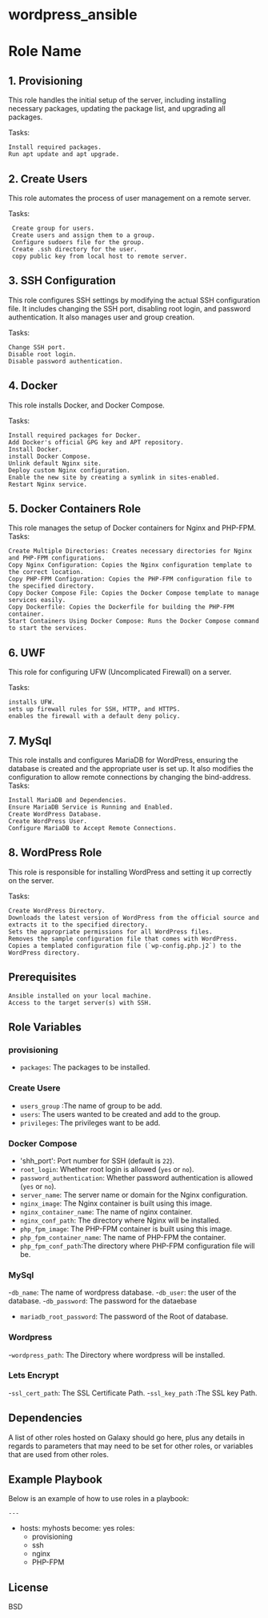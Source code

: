 # wordpress_ansible
Role Name
=========

## 1. Provisioning

This role handles the initial setup of the server, including installing necessary packages, updating the package list, and upgrading all packages.

Tasks:

    Install required packages.
    Run apt update and apt upgrade.
    
## 2. Create Users

This role automates the process of user management on a remote server.

Tasks:

     Create group for users.
     Create users and assign them to a group.
     Configure sudoers file for the group.
     Create .ssh directory for the user.
     copy public key from local host to remote server.
     
## 3. SSH Configuration

This role configures SSH settings by modifying the actual SSH configuration file. It includes changing the SSH port, disabling root login, and password authentication. It also manages user and group creation.

Tasks:

    Change SSH port.
    Disable root login.
    Disable password authentication.
   

## 4. Docker

This role installs Docker, and Docker Compose.

Tasks:

    Install required packages for Docker.
    Add Docker's official GPG key and APT repository.
    Install Docker.
    install Docker Compose.
    Unlink default Nginx site.
    Deploy custom Nginx configuration.
    Enable the new site by creating a symlink in sites-enabled.
    Restart Nginx service.

## 5. Docker Containers Role

This role manages the setup of Docker containers for Nginx and PHP-FPM.
Tasks:

    Create Multiple Directories: Creates necessary directories for Nginx and PHP-FPM configurations.
    Copy Nginx Configuration: Copies the Nginx configuration template to the correct location.
    Copy PHP-FPM Configuration: Copies the PHP-FPM configuration file to the specified directory.
    Copy Docker Compose File: Copies the Docker Compose template to manage services easily.
    Copy Dockerfile: Copies the Dockerfile for building the PHP-FPM container.
    Start Containers Using Docker Compose: Runs the Docker Compose command to start the services.


## 6. UWF
This role for configuring UFW (Uncomplicated Firewall) on a server.

Tasks:
     
    installs UFW.
    sets up firewall rules for SSH, HTTP, and HTTPS.
    enables the firewall with a default deny policy.

    
## 7. MySql
This role installs and configures MariaDB for WordPress, ensuring the database is created and the appropriate user is set up. It also modifies the configuration to allow remote connections by changing the bind-address.
Tasks:
      
    Install MariaDB and Dependencies.
    Ensure MariaDB Service is Running and Enabled.
    Create WordPress Database.
    Create WordPress User.
    Configure MariaDB to Accept Remote Connections.

## 8. WordPress Role

This role is responsible for installing WordPress and setting it up correctly on the server.

Tasks:
  
    Create WordPress Directory.
    Downloads the latest version of WordPress from the official source and extracts it to the specified directory.
    Sets the appropriate permissions for all WordPress files.
    Removes the sample configuration file that comes with WordPress.
    Copies a templated configuration file (`wp-config.php.j2`) to the WordPress directory.

Prerequisites
------------
    Ansible installed on your local machine.
    Access to the target server(s) with SSH.

Role Variables
--------------
### provisioning
- `packages`: The packages to be installed.
  
### Create Usere
- `users_group` :The name of group to be add.
- `users`: The users wanted to be created and add to the group.
- `privileges`: The privileges want to be add. 

### Docker Compose
- 'shh_port': Port number for SSH (default is `22`).
- `root_login`: Whether root login is allowed (`yes` or `no`).
- `password_authentication`: Whether password authentication is allowed (`yes` or `no`).
- `server_name`: The server name or domain for the Nginx configuration.
- `nginx_image`: The Nginx container is built using this image.
- `nginx_container_name`: The name of nginx container.
- `nginx_conf_path`: The directory where Nginx will be installed.
- `php_fpm_image`: The PHP-FPM container is built using this image.
- `php_fpm_container_name`: The name of PHP-FPM the container.
- `php_fpm_conf_path`:The directory where PHP-FPM configuration file will be.

 ### MySql
 -`db_name`: The name of wordpress database.
 -`db_user`: the user of the database.
 -`db_password`: The password for the dataebase 
 - `mariadb_root_password`: The password of the Root of database.
   
### Wordpress
-`wordpress_path`: The Directory where wordpress will be installed.

### Lets Encrypt

-`ssl_cert_path`: The SSL Certificate Path.
-`ssl_key_path` :The SSL key Path.


Dependencies
------------

A list of other roles hosted on Galaxy should go here, plus any details in regards to parameters that may need to be set for other roles, or variables that are used from other roles.

Example Playbook
----------------

Below is an example of how to use roles in a playbook:

    ---
- hosts: myhosts
  become: yes
  roles:
    - provisioning
    - ssh
    - nginx
    - PHP-FPM
  

License
-------

BSD

